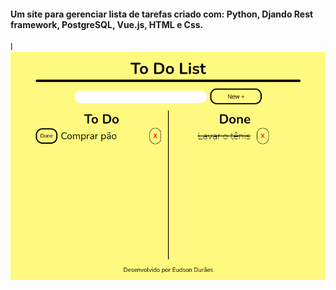 #### Um site para gerenciar lista de tarefas criado com: Python, Djando Rest framework, PostgreSQL, Vue.js, HTML e Css.
l
![alt text](https://github.com/SobrancelhaDoDragao/To_Do_List/blob/main/To_Do_List.png)

